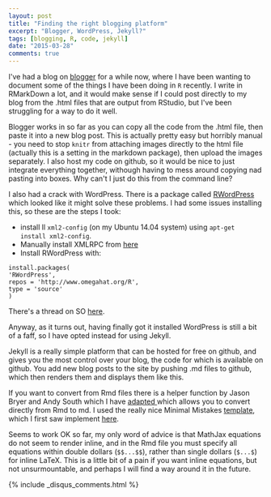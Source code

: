 ```yaml
---
layout: post
title: "Finding the right blogging platform"
excerpt: "Blogger, WordPress, Jekyll?"
tags: [blogging, R, code, jekyll]
date: "2015-03-28"
comments: true
---
```


I've had a blog on [blogger](http://ivyleavedtoadflax.blogspot.com) for a while now, where I have been wanting to document some of the things I have been doing in `R` recently. I write in RMarkDown a lot, and it would make sense if I could post directly to my blog from the .html files that are output from RStudio, but I've been struggling for a way to do it well. 

Blogger works in so far as you can copy all the code from the .html file, then paste it into a new blog post. This is actually pretty easy but horribly manual - you need to stop `knitr` from attaching images directly to the html file (actually this is a setting in the markdown package), then upload the images separately.
I also host my code on github, so it would be nice to just integrate everything together, withough having to mess around copying nad pasting into boxes. Why can't I just do this from the command line?

I also had a crack with WordPress. There is a package called [RWordPress](http://yihui.name/knitr/demo/wordpress/) which looked like it might solve these problems. I had some issues installing this, so these are the steps I took:

* install ll `xml2-config` (on my Ubuntu 14.04 system) using `apt-get install xml2-config`.
* Manually install XMLRPC from [here](http://bioconductor.org/packages/release/extra/html/XMLRPC.html) 
* Install RWordPress with:
```
install.packages(
'RWordPress',
repos = 'http://www.omegahat.org/R',
type = 'source'
)
```


There's a thread on SO [here](http://stackoverflow.com/questions/7765429/unable-to-install-r-package-in-ubuntu-11-04).

Anyway, as it turns out, having finally got it installed WordPress is still a bit of a faff, so I have opted instead for using Jekyll.

Jekyll is a really simple platform that can be hosted for free on github, and gives you the most control over your blog, the code for which is available on github. You add new blog posts to the site by pushing .md files to github, which then renders them and displays them like this.

If you want to convert from Rmd files there is a helper function by Jason Bryer and Andy South which I have [adapted ](https://github.com/ivyleavedtoadflax/ivyleavedtoadflax.github.io/blob/master/Rmd2md.R) which allows you to convert directly from Rmd to md. I used the really nice Minimal Mistakes [template](http://mmistakes.github.io/), which I first saw implement [here](http://byzantine.github.io/ByzanTineBlog//posts/).

Seems to work OK so far, my only word of advice is that MathJax equations do not seem to render inline, and in the Rmd file you must specify all equations within double dollars (`$$...$$`), rather than single dollars (`$...$`) for inline LaTeX. This is a little bit of a pain if you want inline equations, but not unsurmountable, and perhaps I will find a way around it in the future.

{% include _disqus_comments.html %}
